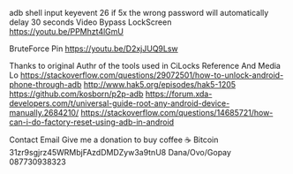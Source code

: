 adb shell input keyevent 26
if 5x the wrong password will automatically delay 30 seconds Video Bypass LockScreen https://youtu.be/PPMhzt4lGmU

BruteForce Pin https://youtu.be/D2xjJUQ9Lsw

Thanks to original Authr of the tools used in CiLocks Reference And Media Lo https://stackoverflow.com/questions/29072501/how-to-unlock-android-phone-through-adb http://www.hak5.org/episodes/hak5-1205 https://github.com/kosborn/p2p-adb https://forum.xda-developers.com/t/universal-guide-root-any-android-device-manually.2684210/ https://stackoverflow.com/questions/14685721/how-can-i-do-factory-reset-using-adb-in-android

Contact Email Give me a donation to buy coffee ☕ Bitcoin 31zr9sgjrz45WRMbjFAzdDMDZyw3a9tnU8 Dana/Ovo/Gopay 087730938323
